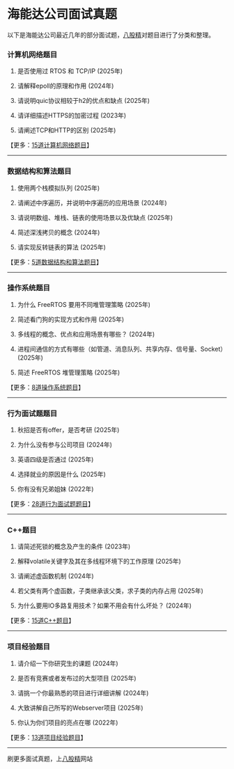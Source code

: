 # 海能达公司面试真题

以下是海能达公司最近几年的部分面试题，[八股精](https://www.bagujing.com)对题目进行了分类和整理。

### 计算机网络题目

1. 是否使用过 RTOS 和 TCP/IP (2025年) 

2. 请解释epoll的原理和作用 (2024年) 

3. 请说明quic协议相较于h2的优点和缺点 (2025年) 

4. 请详细描述HTTPS的加密过程 (2023年) 

5. 请阐述TCP和HTTP的区别 (2025年) 

【更多：[15道计算机网络题目](https://www.bagujing.com/companies)】


---

### 数据结构和算法题目

1. 使用两个栈模拟队列 (2025年) 

2. 请阐述中序遍历，并说明中序遍历的应用场景 (2024年) 

3. 请说明数组、堆栈、链表的使用场景以及优缺点 (2025年) 

4. 简述深浅拷贝的概念 (2024年) 

5. 请实现反转链表的算法 (2025年) 

【更多：[5道数据结构和算法题目](https://www.bagujing.com/companies)】


---

### 操作系统题目

1. 为什么 FreeRTOS 要用不同堆管理策略 (2025年) 

2. 简述看门狗的实现方式和作用 (2025年) 

3. 多线程的概念、优点和应用场景有哪些？ (2024年) 

4. 进程间通信的方式有哪些（如管道、消息队列、共享内存、信号量、Socket） (2025年) 

5. 简述 FreeRTOS 堆管理策略 (2025年) 

【更多：[8道操作系统题目](https://www.bagujing.com/companies)】


---

### 行为面试题题目

1. 秋招是否有offer，是否考研 (2025年) 

2. 为什么没有参与公司项目 (2024年) 

3. 英语四级是否通过 (2025年) 

4. 选择就业的原因是什么 (2025年) 

5. 你有没有兄弟姐妹 (2022年) 

【更多：[28道行为面试题题目](https://www.bagujing.com/companies)】


---

### C++题目

1. 请简述死锁的概念及产生的条件 (2023年) 

2. 解释volatile关键字及其在多线程环境下的工作原理 (2025年) 

3. 请阐述虚函数机制 (2024年) 

4. 若父类有两个虚函数，子类继承该父类，求子类的内存占用 (2025年) 

5. 为什么要用IO多路复用技术？如果不用会有什么坏处？ (2024年) 

【更多：[15道C++题目](https://www.bagujing.com/companies)】


---

### 项目经验题目

1. 请介绍一下你研究生的课题 (2024年) 

2. 是否有竞赛或者发布过的大型项目 (2025年) 

3. 请挑一个你最熟悉的项目进行详细讲解 (2024年) 

4. 大致讲解自己所写的Webserver项目 (2025年) 

5. 你认为你们项目的亮点在哪 (2022年) 

【更多：[13道项目经验题目](https://www.bagujing.com/companies)】


---

刷更多面试真题，上[八股精](https://www.bagujing.com)网站